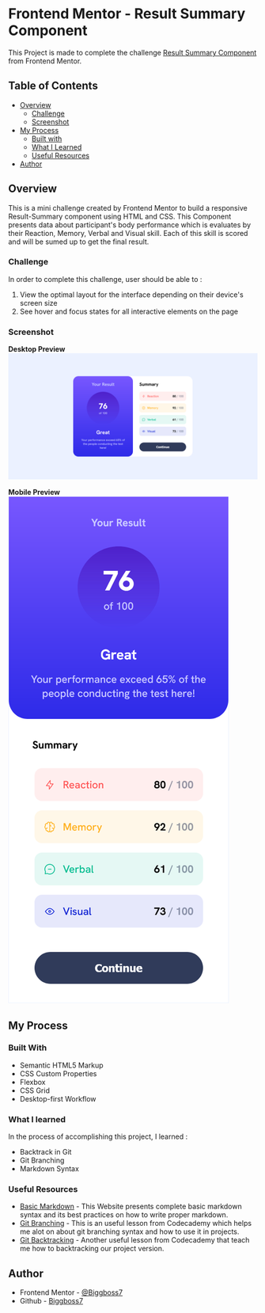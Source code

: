 # Frontend Mentor - Result Summary Component
This Project is made to complete the challenge [Result Summary Component](https://www.frontendmentor.io/challenges/results-summary-component-CE_K6s0ma) from Frontend Mentor.
## Table of Contents
- [Overview](#overview)
  - [Challenge](#challenge)
  - [Screenshot](#screenshot)
- [My Process](#my-process)
  - [Built with](#built-with)
  - [What I Learned](#what-i-learned)
  - [Useful Resources](useful-resources)
- [Author](#author)

## Overview
This is a mini challenge created by Frontend Mentor to build a responsive Result-Summary component using HTML and CSS. This Component presents
data about participant's body performance which is evaluates by their Reaction, Memory, Verbal 
and Visual skill. Each of this skill is scored and will be sumed up to get the final result.

### Challenge
In order to complete this challenge, user should be able to :
1. View the optimal layout for the interface depending on their device's screen size
2. See hover and focus states for all interactive elements on the page

### Screenshot
**Desktop Preview**
![Result-Summary on Desktop Preview](./assets/images/Desktop-Preview.png)

**Mobile Preview**
![Result-Summary on Mobile Preview](./assets/images/Mobile-Preview.png)

## My Process
### Built With
- Semantic HTML5 Markup
- CSS Custom Properties
- Flexbox
- CSS Grid
- Desktop-first Workflow

### What I learned
In the process of accomplishing this project, I learned :
- Backtrack in Git
- Git Branching
- Markdown Syntax

### Useful Resources
- [Basic Markdown](https://www.markdownguide.org/basic-syntax/) - This Website presents complete basic markdown syntax and its best practices on how to write proper markdown.
- [Git Branching](https://www.codecademy.com/journeys/full-stack-engineer/paths/fscj-22-front-end-development/tracks/fscj-22-git-and-github-part-ii/modules/wdcp-22-git-branching-fb427e84-b1d4-439b-ade9-cb528c092fdd/lessons/git-branching/exercises/branch-review) - This is an useful lesson from Codecademy which helps me alot on about git branching syntax and how to use it in projects.
- [Git Backtracking](https://www.codecademy.com/journeys/full-stack-engineer/paths/fscj-22-building-interactive-websites/tracks/fscj-22-git-and-github-part-i/modules/wdcp-22-important-git-operations-da30bb5a-8cd0-4294-b963-9841dd1c22db/lessons/git-backtracking) - Another useful lesson from Codecademy that teach me how to backtracking our project version.

## Author
- Frontend Mentor - [@Biggboss7](frontendmentor.io/profile/Biggboss7)
- Github - [Biggboss7](https://github.com/Biggboss7)
